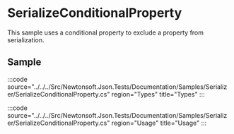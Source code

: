 ﻿# SerializeConditionalProperty

This sample uses a conditional property to exclude a property from serialization. 

## Sample

:::code source="../../../Src/Newtonsoft.Json.Tests/Documentation/Samples/Serializer/SerializeConditionalProperty.cs" region="Types" title="Types" :::

:::code source="../../../Src/Newtonsoft.Json.Tests/Documentation/Samples/Serializer/SerializeConditionalProperty.cs" region="Usage" title="Usage" :::
